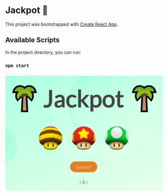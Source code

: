 # Jackpot :palm_tree:

This project was bootstrapped with [Create React App](https://github.com/facebook/create-react-app).

## Available Scripts

In the project directory, you can run:

### `npm start` 

#####

<img src="/src/images/jackpot.jpg" width="500">
